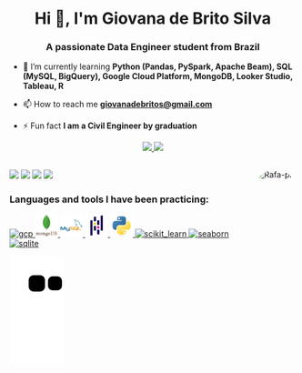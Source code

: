 <h1 align="center">Hi 👋, I'm Giovana de Brito Silva</h1>
<h3 align="center">A passionate Data Engineer student from Brazil</h3>

- 🌱 I’m currently learning **Python (Pandas, PySpark, Apache Beam), SQL (MySQL, BigQuery), Google Cloud Platform, MongoDB, Looker Studio, Tableau, R**

- 📫 How to reach me **giovanadebritos@gmail.com**

- ⚡ Fun fact **I am a Civil Engineer by graduation**

<div align="center">
  <a href="https://github.com/giobritos">
  <img height="180em" src="https://github-readme-stats.vercel.app/api?username=giobritos&show_icons=true&theme=bear&include_all_commits=false&count_private=true"/>
  <img height="180em" src="https://github-readme-stats.vercel.app/api/top-langs/?username=giobritos&layout=compact&langs_count=7&theme=bear"/>
</div>

##

<div>
  <a href = "mailto:giovanadebritos@gmail.com"><img src="https://img.shields.io/badge/-Gmail-%23333?style=for-the-badge&logo=gmail&logoColor=white" target="_blank"></a>
  <a href="https://www.linkedin.com/in/giovanadebritosilva" target="_blank"><img src="https://img.shields.io/badge/-LinkedIn-%230077B5?style=for-the-badge&logo=linkedin&logoColor=white" target="_blank"></a> 
  <a href="https://kaggle.com/giovanadebritosilva" target="_blank"><img src="https://img.shields.io/badge/Kaggle-20BEFF?style=for-the-badge&logo=Kaggle&logoColor=white" target="_blank"></a> 
  <a href="https://stackoverflow.com/users/user:307742" target="_blank"><img src="https://img.shields.io/badge/Stack%20Overflow-F58025?style=for-the-badge&logo=Stack%20Overflow&logoColor=white" target="_blank"></a> 
  <img align="right" alt="Rafa-pic" height="150" style="border-radius:50px;" src="https://cdn.picrew.me/shareImg/org/202210/338224_AHaOKAzc.png">
</div>
  
<div>
<h3 align="left">Languages and tools I have been practicing:</h3>
<p align="left"> <a href="https://cloud.google.com" target="_blank" rel="noreferrer"> <img src="https://www.vectorlogo.zone/logos/google_cloud/google_cloud-icon.svg" alt="gcp" width="40" height="40"/> </a> <a href="https://www.mongodb.com/" target="_blank" rel="noreferrer"> <img src="https://raw.githubusercontent.com/devicons/devicon/master/icons/mongodb/mongodb-original-wordmark.svg" alt="mongodb" width="40" height="40"/> </a> <a href="https://www.mysql.com/" target="_blank" rel="noreferrer"> <img src="https://raw.githubusercontent.com/devicons/devicon/master/icons/mysql/mysql-original-wordmark.svg" alt="mysql" width="40" height="40"/> </a> <a href="https://pandas.pydata.org/" target="_blank" rel="noreferrer"> <img src="https://raw.githubusercontent.com/devicons/devicon/2ae2a900d2f041da66e950e4d48052658d850630/icons/pandas/pandas-original.svg" alt="pandas" width="40" height="40"/> </a> <a href="https://www.python.org" target="_blank" rel="noreferrer"> <img src="https://raw.githubusercontent.com/devicons/devicon/master/icons/python/python-original.svg" alt="python" width="40" height="40"/> </a> <a href="https://scikit-learn.org/" target="_blank" rel="noreferrer"> <img src="https://upload.wikimedia.org/wikipedia/commons/0/05/Scikit_learn_logo_small.svg" alt="scikit_learn" width="40" height="40"/> </a> <a href="https://seaborn.pydata.org/" target="_blank" rel="noreferrer"> <img src="https://seaborn.pydata.org/_images/logo-mark-lightbg.svg" alt="seaborn" width="40" height="40"/> </a> <a href="https://www.sqlite.org/" target="_blank" rel="noreferrer"> <img src="https://www.vectorlogo.zone/logos/sqlite/sqlite-icon.svg" alt="sqlite" width="40" height="40"/> </a> </p>
  
   ![Snake animation](https://github.com/giobritos/giobritos/blob/output/github-contribution-grid-snake.svg)
